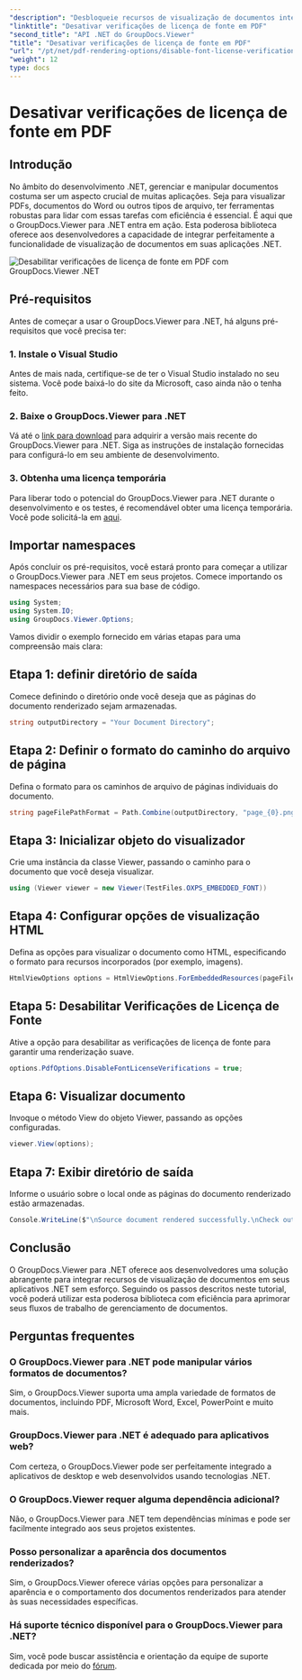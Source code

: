 ```yaml
---
"description": "Desbloqueie recursos de visualização de documentos integrados no seu .NET com o GroupDocs.Viewer para .NET. Integre e personalize facilmente a renderização de documentos com o mínimo de dependências."
"linktitle": "Desativar verificações de licença de fonte em PDF"
"second_title": "API .NET do GroupDocs.Viewer"
"title": "Desativar verificações de licença de fonte em PDF"
"url": "/pt/net/pdf-rendering-options/disable-font-license-verifications-pdf/"
"weight": 12
type: docs
---
```

# Desativar verificações de licença de fonte em PDF

## Introdução
No âmbito do desenvolvimento .NET, gerenciar e manipular documentos costuma ser um aspecto crucial de muitas aplicações. Seja para visualizar PDFs, documentos do Word ou outros tipos de arquivo, ter ferramentas robustas para lidar com essas tarefas com eficiência é essencial. É aqui que o GroupDocs.Viewer para .NET entra em ação. Esta poderosa biblioteca oferece aos desenvolvedores a capacidade de integrar perfeitamente a funcionalidade de visualização de documentos em suas aplicações .NET.

![Desabilitar verificações de licença de fonte em PDF com GroupDocs.Viewer .NET](/viewer/pdf-rendering-options/disable-font-license-verifications-in-pdf.png)

## Pré-requisitos
Antes de começar a usar o GroupDocs.Viewer para .NET, há alguns pré-requisitos que você precisa ter:
### 1. Instale o Visual Studio
Antes de mais nada, certifique-se de ter o Visual Studio instalado no seu sistema. Você pode baixá-lo do site da Microsoft, caso ainda não o tenha feito.
### 2. Baixe o GroupDocs.Viewer para .NET
Vá até o [link para download](https://releases.groupdocs.com/viewer/net/) para adquirir a versão mais recente do GroupDocs.Viewer para .NET. Siga as instruções de instalação fornecidas para configurá-lo em seu ambiente de desenvolvimento.
### 3. Obtenha uma licença temporária
Para liberar todo o potencial do GroupDocs.Viewer para .NET durante o desenvolvimento e os testes, é recomendável obter uma licença temporária. Você pode solicitá-la em [aqui](https://purchase.groupdocs.com/temporary-license/).

## Importar namespaces
Após concluir os pré-requisitos, você estará pronto para começar a utilizar o GroupDocs.Viewer para .NET em seus projetos. Comece importando os namespaces necessários para sua base de código.
```csharp
using System;
using System.IO;
using GroupDocs.Viewer.Options;
```

Vamos dividir o exemplo fornecido em várias etapas para uma compreensão mais clara:
## Etapa 1: definir diretório de saída
Comece definindo o diretório onde você deseja que as páginas do documento renderizado sejam armazenadas.
```csharp
string outputDirectory = "Your Document Directory";
```
## Etapa 2: Definir o formato do caminho do arquivo de página
Defina o formato para os caminhos de arquivo de páginas individuais do documento.
```csharp
string pageFilePathFormat = Path.Combine(outputDirectory, "page_{0}.png");
```
## Etapa 3: Inicializar objeto do visualizador
Crie uma instância da classe Viewer, passando o caminho para o documento que você deseja visualizar.
```csharp
using (Viewer viewer = new Viewer(TestFiles.OXPS_EMBEDDED_FONT))
```
## Etapa 4: Configurar opções de visualização HTML
Defina as opções para visualizar o documento como HTML, especificando o formato para recursos incorporados (por exemplo, imagens).
```csharp
HtmlViewOptions options = HtmlViewOptions.ForEmbeddedResources(pageFilePathFormat);
```
## Etapa 5: Desabilitar Verificações de Licença de Fonte
Ative a opção para desabilitar as verificações de licença de fonte para garantir uma renderização suave.
```csharp
options.PdfOptions.DisableFontLicenseVerifications = true;
```
## Etapa 6: Visualizar documento
Invoque o método View do objeto Viewer, passando as opções configuradas.
```csharp
viewer.View(options);
```
## Etapa 7: Exibir diretório de saída
Informe o usuário sobre o local onde as páginas do documento renderizado estão armazenadas.
```csharp
Console.WriteLine($"\nSource document rendered successfully.\nCheck output in {outputDirectory}.");
```

## Conclusão
O GroupDocs.Viewer para .NET oferece aos desenvolvedores uma solução abrangente para integrar recursos de visualização de documentos em seus aplicativos .NET sem esforço. Seguindo os passos descritos neste tutorial, você poderá utilizar esta poderosa biblioteca com eficiência para aprimorar seus fluxos de trabalho de gerenciamento de documentos.
## Perguntas frequentes
### O GroupDocs.Viewer para .NET pode manipular vários formatos de documentos?
Sim, o GroupDocs.Viewer suporta uma ampla variedade de formatos de documentos, incluindo PDF, Microsoft Word, Excel, PowerPoint e muito mais.
### GroupDocs.Viewer para .NET é adequado para aplicativos web?
Com certeza, o GroupDocs.Viewer pode ser perfeitamente integrado a aplicativos de desktop e web desenvolvidos usando tecnologias .NET.
### O GroupDocs.Viewer requer alguma dependência adicional?
Não, o GroupDocs.Viewer para .NET tem dependências mínimas e pode ser facilmente integrado aos seus projetos existentes.
### Posso personalizar a aparência dos documentos renderizados?
Sim, o GroupDocs.Viewer oferece várias opções para personalizar a aparência e o comportamento dos documentos renderizados para atender às suas necessidades específicas.
### Há suporte técnico disponível para o GroupDocs.Viewer para .NET?
Sim, você pode buscar assistência e orientação da equipe de suporte dedicada por meio do [fórum](https://forum.groupdocs.com/c/viewer/9).